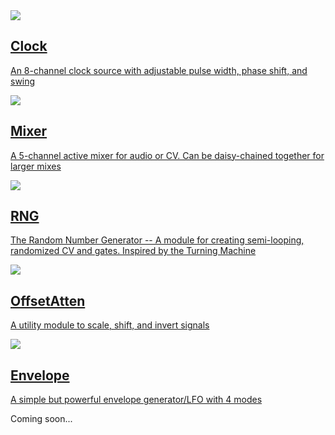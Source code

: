 <div class="fm-container">
  <a href="https://quinnfreedman.github.io/modular/modules/Clock" class="fm-hidden-link">
    <div class="fm-module-box">
      <img src="https://quinnfreedman.github.io/modular/modules/Clock/docs/images/clock_faceplate_display.svg" />
      <div>
        <h2>Clock</h2>
        <p>An 8-channel clock source with adjustable pulse width, phase shift, and swing</p>
      </div>
    </div>
  </a>
  <a href="https://quinnfreedman.github.io/modular/modules/Mixer" class="fm-hidden-link">
    <div class="fm-module-box">
      <img src="https://quinnfreedman.github.io/modular/modules/Mixer/docs/images/mixer_faceplate_display.svg" />
      <div>
        <h2>Mixer</h2>
        <p>A 5-channel active mixer for audio or CV. Can be daisy-chained together for larger mixes</p>
      </div>
    </div>
  </a>
  <a href="https://quinnfreedman.github.io/modular/modules/RNG" class="fm-hidden-link">
    <div class="fm-module-box">
      <img src="https://quinnfreedman.github.io/modular/modules/RNG/docs/images/rng_faceplate_display.svg" />
      <div>
        <h2>RNG</h2>
        <p>The Random Number Generator -- A module for creating semi-looping, randomized CV and gates. Inspired by the Turning Machine</p>
      </div>
    </div>
  </a>
  <a href="https://quinnfreedman.github.io/modular/modules/OffsetAtten" class="fm-hidden-link">
    <div class="fm-module-box">
      <img src="https://quinnfreedman.github.io/modular/modules/OffsetAtten/docs/images/offset_atten_faceplate.svg" />
      <div>
        <h2>OffsetAtten</h2>
        <p>A utility module to scale, shift, and invert signals</p>
      </div>
    </div>
  </a>
  <a href="https://quinnfreedman.github.io/modular/modules/Envelope" class="fm-hidden-link">
    <div class="fm-module-box">
      <img src="https://quinnfreedman.github.io/modular/modules/Envelope/docs/images/envelope_faceplate_display.svg" />
      <div>
        <h2>Envelope</h2>
        <p>A simple but powerful envelope generator/LFO with 4 modes</p>
      </div>
    </div>
  </a>
  <div class="fm-module-box">
  Coming soon...
  </div>
</div>
